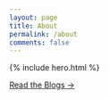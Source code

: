 ```yaml
---
layout: page
title: About 
permalink: /about
comments: false
---
```


<div class="blog-grid-container">
{% include hero.html %}
   
 <a href="{{ site.blogurl }}" class="btn btn-dark"> Read the Blogs &rarr; <a> 

